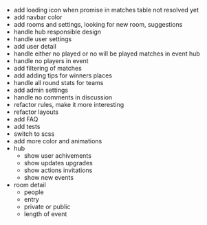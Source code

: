 - add loading icon when promise in matches table not resolved yet
- add navbar color
- add rooms and settings, looking for new room, suggestions
- handle hub responsible design
- handle user settings
- add user detail
- handle either no played or no will be played matches in event hub
- handle no players in event
- add filtering of matches
- add adding tips for winners places
- handle all round stats for teams 
- add admin settings
- handle no comments in discussion
- refactor rules, make it more interesting
- refactor layouts
- add FAQ
- add tests
- switch to scss
- add more color and animations
- hub
  - show user achivements
  - show updates upgrades
  - show actions invitations
  - show new events
- room detail
  - people
  - entry
  - private or public
  - length of event
